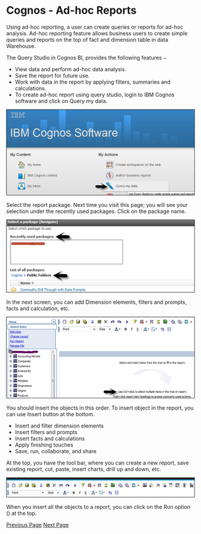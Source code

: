 # Cognos - Ad-hoc Reports
Using ad-hoc reporting, a user can create queries or reports for ad-hoc analysis. Ad-hoc reporting feature allows business users to create simple queries and reports on the top of fact and dimension table in data Warehouse.

The Query Studio in Cognos BI, provides the following features −

   * View data and perform ad-hoc data analysis.
   * Save the report for future use.
   * Work with data in the report by applying filters, summaries and calculations.
   * To create ad-hoc report using query studio, login to IBM Cognos software and click on Query my data.

![IBM Cognos Software](../cognos/images/ibm_cognos_software.jpg)

Select the report package. Next time you visit this page; you will see your selection under the recently used packages. Click on the package name.

![Select Package](../cognos/images/select_package.jpg)

In the next screen, you can add Dimension elements, filters and prompts, facts and calculation, etc.

![Insert Data](../cognos/images/insert_data.jpg)

You should insert the objects in this order. To insert object in the report, you can use Insert button at the bottom.

   * Insert and filter dimension elements
   * Insert filters and prompts
   * Insert facts and calculations
   * Apply finishing touches
   * Save, run, collaborate, and share

At the top, you have the tool bar, where you can create a new report, save existing report, cut, paste, insert charts, drill up and down, etc.

![New Report](../cognos/images/new_report.jpg)

When you insert all the objects to a report, you can click on the Run option () at the top.


[Previous Page](../cognos/cognos_query_studio.md) [Next Page](../cognos/cognos_report_types.md) 
